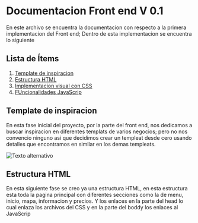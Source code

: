 # **Documentacion Front end V 0.1**
En este archivo se encuentra la documentacion con respecto a la primera implementacion del Front end; Dentro de esta implementacion se encuentra lo siguiente
## Lista de Ítems

1. [Template de inspiracion](##Template-de-inspiracion)
2. [Estructura HTML](#Estructura-HTML)
3. [Implementacion visual con CSS](#Implementacion-visual-con-CSS)
4. [FUncionalidades JavaScrip](#Funcionalidades-JavaScrip)

## **Template de inspiracion**
En esta fase inicial del proyecto, por la parte del front end, nos dedicamos a buscar inspiracion en diferentes templats de varios negocios; pero no nos convencio ninguno asi que decidimos crear un templeat desde cero usando detalles que encontramos en similar en los demas templeats.

![Texto alternativo](https://cdn.dribbble.com/users/359023/screenshots/3142624/57574_drib.png?resize=400x0)
## **Estructura HTML**
En esta siguiente fase se creo ya una estructura HTML, en esta estructura esta toda la pagina principal con diferentes secciones como la de menu, inicio, mapa, informacion y precios.
Y los enlaces en la parte del head lo cual enlaza los archivos del CSS y en la parte del boddy los enlaces al JavaScrip
